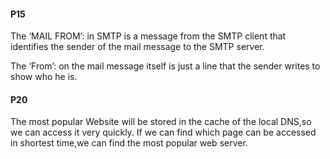 #### P15

The ‘MAIL FROM’: in SMTP is a message from the SMTP client that identifies the sender  of the mail message to the SMTP server. 

The ‘From’: on the mail message itself is just a line that the sender writes to show who he is.



#### P20

The most popular Website will be stored in the cache of the local DNS,so we can access it very quickly. If we can find which page can be accessed  in shortest time,we can find the most popular web server.